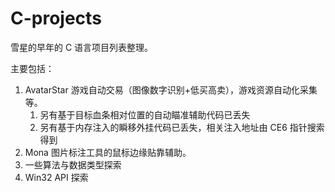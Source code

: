 # C-projects

雪星的早年的 C 语言项目列表整理。

主要包括：

1. AvatarStar 游戏自动交易（图像数字识别+低买高卖），游戏资源自动化采集等。
   1. 另有基于目标血条相对位置的自动瞄准辅助代码已丢失
   1. 另有基于内存注入的瞬移外挂代码已丢失，相关注入地址由 CE6 指针搜索得到
2. Mona 图片标注工具的鼠标边缘贴靠辅助。
3. 一些算法与数据类型探索
4. Win32 API 探索
